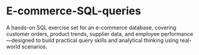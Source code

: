 # E-commerce-SQL-queries
A hands-on SQL exercise set for an e-commerce database, covering customer orders, product trends, supplier data, and employee performance—designed to build practical query skills and analytical thinking using real-world scenarios.
